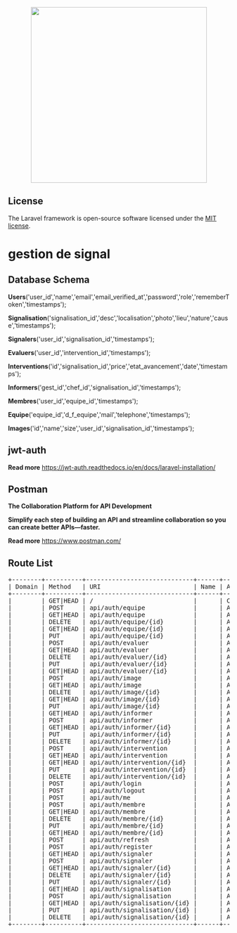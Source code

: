 <p align="center"><img src="https://res.cloudinary.com/dtfbvvkyp/image/upload/v1566331377/laravel-logolockup-cmyk-red.svg" width="400"></p>

## License

The Laravel framework is open-source software licensed under the [MIT license](https://opensource.org/licenses/MIT).

<h1>gestion de signal</h1>

## Database Schema

<strong>Users</strong>('user_id','name','email','email_verified_at','password','role','rememberToken','timestamps');

<strong>Signalisation</strong>('signalisation_id','desc','localisation','photo','lieu','nature','cause','timestamps');

<strong>Signalers</strong>('user_id','signalisation_id','timestamps');

<strong>Evaluers</strong>('user_id','intervention_id','timestamps');

<strong>Interventions</strong>('id','signalisation_id','price','etat_avancement','date','timestamps');

<strong>Informers</strong>('gest_id','chef_id','signalisation_id','timestamps');

<strong>Membres</strong>('user_id','equipe_id','timestamps');

<strong>Equipe</strong>('equipe_id','d_f_equipe','mail','telephone','timestamps');

<strong>Images</strong>('id','name','size','user_id','signalisation_id','timestamps');

## jwt-auth

<strong>Read more</strong> https://jwt-auth.readthedocs.io/en/docs/laravel-installation/

## Postman

<strong>The Collaboration Platform for API Development</strong>

<b>Simplify each step of building an API and streamline collaboration so you can create better APIs—faster.</b>

<strong>Read more</strong> https://www.postman.com/

## Route List

<pre>
+--------+----------+-----------------------------+------+-------------------------------------------------------+--------------+
| Domain | Method   | URI                         | Name | Action                                                | Middleware   |
+--------+----------+-----------------------------+------+-------------------------------------------------------+--------------+
|        | GET|HEAD | /                           |      | Closure                                               | web          |
|        | POST     | api/auth/equipe             |      | App\Http\Controllers\EquipesController@store          | api          |
|        | GET|HEAD | api/auth/equipe             |      | App\Http\Controllers\EquipesController@index          | api          |
|        | DELETE   | api/auth/equipe/{id}        |      | App\Http\Controllers\EquipesController@destroy        | api          |
|        | GET|HEAD | api/auth/equipe/{id}        |      | App\Http\Controllers\EquipesController@show           | api          |
|        | PUT      | api/auth/equipe/{id}        |      | App\Http\Controllers\EquipesController@update         | api          |
|        | POST     | api/auth/evaluer            |      | App\Http\Controllers\EvaluersController@store         | api          |
|        | GET|HEAD | api/auth/evaluer            |      | App\Http\Controllers\EvaluersController@index         | api          |
|        | DELETE   | api/auth/evaluer/{id}       |      | App\Http\Controllers\EvaluersController@destroy       | api          |
|        | PUT      | api/auth/evaluer/{id}       |      | App\Http\Controllers\EvaluersController@update        | api          |
|        | GET|HEAD | api/auth/evaluer/{id}       |      | App\Http\Controllers\EvaluersController@show          | api          |
|        | POST     | api/auth/image              |      | App\Http\Controllers\ImagesController@store           | api          |
|        | GET|HEAD | api/auth/image              |      | App\Http\Controllers\ImagesController@index           | api          |
|        | DELETE   | api/auth/image/{id}         |      | App\Http\Controllers\ImagesController@destroy         | api          |
|        | GET|HEAD | api/auth/image/{id}         |      | App\Http\Controllers\ImagesController@show            | api          |
|        | PUT      | api/auth/image/{id}         |      | App\Http\Controllers\ImagesController@update          | api          |
|        | GET|HEAD | api/auth/informer           |      | App\Http\Controllers\InformersController@index        | api          |
|        | POST     | api/auth/informer           |      | App\Http\Controllers\InformersController@store        | api          |
|        | GET|HEAD | api/auth/informer/{id}      |      | App\Http\Controllers\InformersController@show         | api          |
|        | PUT      | api/auth/informer/{id}      |      | App\Http\Controllers\InformersController@update       | api          |
|        | DELETE   | api/auth/informer/{id}      |      | App\Http\Controllers\InformersController@destroy      | api          |
|        | POST     | api/auth/intervention       |      | App\Http\Controllers\InterventionsController@store    | api          |
|        | GET|HEAD | api/auth/intervention       |      | App\Http\Controllers\InterventionsController@index    | api          |
|        | GET|HEAD | api/auth/intervention/{id}  |      | App\Http\Controllers\InterventionsController@show     | api          |
|        | PUT      | api/auth/intervention/{id}  |      | App\Http\Controllers\InterventionsController@update   | api          |
|        | DELETE   | api/auth/intervention/{id}  |      | App\Http\Controllers\InterventionsController@destroy  | api          |
|        | POST     | api/auth/login              |      | App\Http\Controllers\AuthController@login             | api          |
|        | POST     | api/auth/logout             |      | App\Http\Controllers\AuthController@logout            | api,auth:api |
|        | POST     | api/auth/me                 |      | App\Http\Controllers\AuthController@me                | api,auth:api |
|        | POST     | api/auth/membre             |      | App\Http\Controllers\MembresController@store          | api          |
|        | GET|HEAD | api/auth/membre             |      | App\Http\Controllers\MembresController@index          | api          |
|        | DELETE   | api/auth/membre/{id}        |      | App\Http\Controllers\MembresController@destroy        | api          |
|        | PUT      | api/auth/membre/{id}        |      | App\Http\Controllers\MembresController@update         | api          |
|        | GET|HEAD | api/auth/membre/{id}        |      | App\Http\Controllers\MembresController@show           | api          |
|        | POST     | api/auth/refresh            |      | App\Http\Controllers\AuthController@refresh           | api,auth:api |
|        | POST     | api/auth/register           |      | App\Http\Controllers\AuthController@register          | api          |
|        | GET|HEAD | api/auth/signaler           |      | App\Http\Controllers\SignalersController@index        | api          |
|        | POST     | api/auth/signaler           |      | App\Http\Controllers\SignalersController@store        | api          |
|        | GET|HEAD | api/auth/signaler/{id}      |      | App\Http\Controllers\SignalersController@show         | api          |
|        | DELETE   | api/auth/signaler/{id}      |      | App\Http\Controllers\SignalersController@destroy      | api          |
|        | PUT      | api/auth/signaler/{id}      |      | App\Http\Controllers\SignalersController@update       | api          |
|        | GET|HEAD | api/auth/signalisation      |      | App\Http\Controllers\SignalisationsController@index   | api          |
|        | POST     | api/auth/signalisation      |      | App\Http\Controllers\SignalisationsController@store   | api          |
|        | GET|HEAD | api/auth/signalisation/{id} |      | App\Http\Controllers\SignalisationsController@show    | api          |
|        | PUT      | api/auth/signalisation/{id} |      | App\Http\Controllers\SignalisationsController@update  | api          |
|        | DELETE   | api/auth/signalisation/{id} |      | App\Http\Controllers\SignalisationsController@destroy | api          |
+--------+----------+-----------------------------+------+-------------------------------------------------------+--------------+
</pre>
